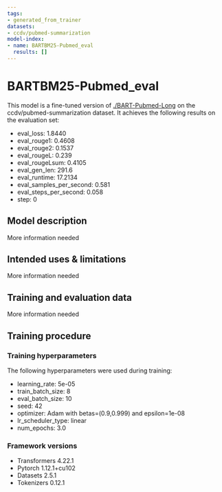 ```yaml
---
tags:
- generated_from_trainer
datasets:
- ccdv/pubmed-summarization
model-index:
- name: BARTBM25-Pubmed_eval
  results: []
---
```


<!-- This model card has been generated automatically according to the information the Trainer had access to. You
should probably proofread and complete it, then remove this comment. -->

# BARTBM25-Pubmed_eval

This model is a fine-tuned version of [./BART-Pubmed-Long](https://huggingface.co/./BART-Pubmed-Long) on the ccdv/pubmed-summarization dataset.
It achieves the following results on the evaluation set:
- eval_loss: 1.8440
- eval_rouge1: 0.4608
- eval_rouge2: 0.1537
- eval_rougeL: 0.239
- eval_rougeLsum: 0.4105
- eval_gen_len: 291.6
- eval_runtime: 17.2134
- eval_samples_per_second: 0.581
- eval_steps_per_second: 0.058
- step: 0

## Model description

More information needed

## Intended uses & limitations

More information needed

## Training and evaluation data

More information needed

## Training procedure

### Training hyperparameters

The following hyperparameters were used during training:
- learning_rate: 5e-05
- train_batch_size: 8
- eval_batch_size: 10
- seed: 42
- optimizer: Adam with betas=(0.9,0.999) and epsilon=1e-08
- lr_scheduler_type: linear
- num_epochs: 3.0

### Framework versions

- Transformers 4.22.1
- Pytorch 1.12.1+cu102
- Datasets 2.5.1
- Tokenizers 0.12.1
